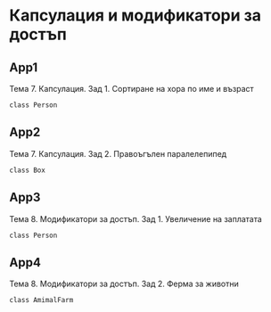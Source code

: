 # Капсулация и модификатори за достъп

## App1
Тема 7. Капсулация. Зад 1. Сортиране на хора по име и възраст
```
class Person
```

## App2
Тема 7. Капсулация. Зад 2. Правоъгълен паралелепипед 
```
class Box
```

## App3
Тема 8. Модификатори за достъп. Зад 1. Увеличение на заплатата
```
class Person
```

## App4
Тема 8. Модификатори за достъп. Зад 2. Ферма за животни
```
class AmimalFarm
```
